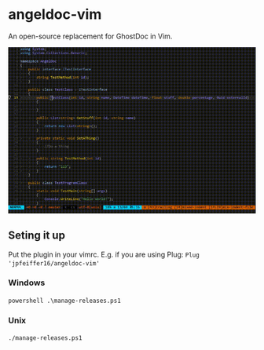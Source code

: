 # angeldoc-vim

An open-source replacement for GhostDoc in Vim.

![Demo](assets/AngelDoc.gif)


## Seting it up
Put the plugin in your vimrc.
E.g. if you are using Plug:
`Plug 'jpfeiffer16/angeldoc-vim'`

### Windows

`powershell .\manage-releases.ps1`

### Unix

`./manage-releases.ps1`
